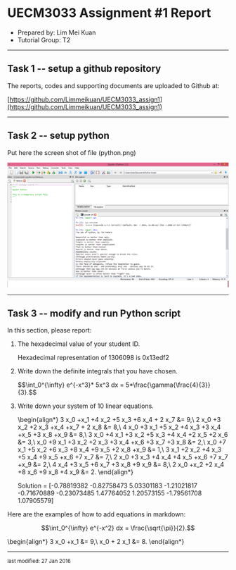 UECM3033 Assignment #1 Report
========================================================

- Prepared by: Lim Mei Kuan
- Tutorial Group: T2

--------------------------------------------------------

## Task 1 -- setup a github repository

The reports, codes and supporting documents are uploaded to Github at: 

[https://github.com/Limmeikuan/UECM3033_assign1](https://github.com/Limmeikuan/UECM3033_assign1)


---------------------------------------------------------

## Task 2 -- setup python

Put here the screen shot of file (python.png)

![python.png](python.png)


------------------------------------------------------------

## Task 3 -- modify and run Python script

In this section, please report:

1. The hexadecimal value of your student ID.
	
	Hexadecimal representation of 1306098 is 0x13edf2
	
2. Write down the definite integrals that you have chosen.

	$$\int_0^{\infty} e^{-x^3}* 5x^3 dx = 5*\frac{\gamma{\frac{4}{3}}{3}.$$

3. Write down your system of 10 linear equations.
        
	\begin{align*}
	3 x_0 +x_1 +4 x_2 +5 x_3 +6 x_4 + 2 x_7 &= 9,\\
	2 x_0 +3 x_2 +2 x_3 +x_4 +x_7 + 2 x_8 &= 8,\\
	4 x_0 +3 x_1 +5 x_2 +4 x_3 +3 x_4 +x_5 +3 x_8 +x_9 &= 8,\\
	3 x_0 +4 x_1 +3 x_2 +5 x_3 +4 x_4 +2 x_5 +2 x_6 &= 3,\\
	x_0 +9 x_1 +3 x_2 +2 x_3 +3 x_4 +x_6 +3 x_7 +3 x_8 &= 2,\\
	x_0 +7 x_1 +5 x_2 +6 x_3 +8 x_4 +9 x_5 +2 x_8 +x_9 &= 1,\\
	3 x_1 +2 x_2 +4 x_3 +5 x_4 +9 x_5 +x_6 +7 x_7 &= 7,\\
	2 x_0 +3 x_3 +4 x_4 +4 x_5 +x_6 +7 x_7 +x_9 &= 2,\\
	4 x_4 +3 x_5 +6 x_7 +3 x_8 +9 x_9 &= 8,\\
	2 x_0 +x_2 +2 x_4 +8 x_6 +9 x_8 +4 x_9 &= 2.
	\end{align*}
	
	Solution =  [-0.78819382 -0.82758473  5.03301183 -1.21021817 -0.71670889 -0.23073485
  		     1.47764052  1.20573155 -1.79561708  1.07905579]

Here are the examples of how to add equations in markdown:

$$\int_0^{\infty} e^{-x^2} dx = \frac{\sqrt{\pi}}{2}.$$

\begin{align*}
3 x_0 +x_1 &= 9,\\
x_0 + 2 x_1 &= 8.
\end{align*}

-----------------------------------

<sup>last modified: 27 Jan 2016</sup>
